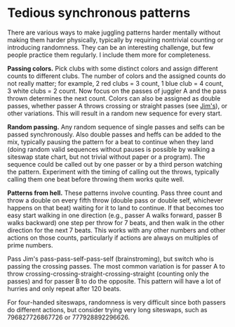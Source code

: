 # Tedious synchronous patterns

There are various ways to make juggling patterns harder mentally without making them harder physically, typically by requiring nontrivial counting or introducing randomness. They can be an interesting challenge, but few people practice them regularly. I include them more for completeness.

**Passing colors.** Pick clubs with some distinct colors and assign different counts to different clubs. The number of colors and the assigned counts do not really matter; for example, 2 red clubs = 3 count, 1 blue club = 4 count, 3 white clubs = 2 count. Now focus on the passes of juggler A and the pass thrown determines the next count. Colors can also be assigned as double passes, whether passer A throws crossing or straight passes (see [Jim's]()), or other variations. This will result in a random new sequence for every start.

**Random passing.** Any random sequence of single passes and selfs can be passed synchronously. Also double passes and heffs can be added to the mix, typically pausing the pattern for a beat to continue when they land (doing random valid sequences without pauses is possible by walking a siteswap state chart, but not trivial without paper or a program). The sequence could be called out by one passer or by a third person watching the pattern. Experiment with the timing of calling out the throws, typically calling them one beat before throwing them works quite well.

**Patterns from hell.** These patterns involve counting. Pass three count and throw a double on every fifth throw (double pass or double self, whichever happens on that beat) waiting for it to land to continue. If that becomes too easy start walking in one direction (e.g., passer A walks forward, passer B walks backward) one step per throw for 7 beats, and then walk in the other direction for the next 7 beats. This works with any other numbers and other actions on those counts, particularly if actions are always on multiples of prime numbers.

Pass Jim's pass-pass-self-pass-self (brainstroming), but switch who is passing the crossing passes. The most common variation is for passer A to throw crossing-crossing-straight-crossing-straight (counting only the passes) and for passer B to do the opposite. This pattern will have a lot of hurries and only repeat after 120 beats.

<crossreference>For four-handed siteswaps, randomness is very difficult since both passers do different actions, but consider trying very long siteswaps, such as 796827726867726 or 777928892296626.</crossreference>
